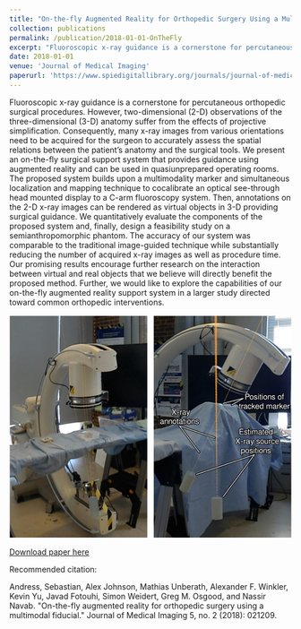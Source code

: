 ```yaml
---
title: "On-the-fly Augmented Reality for Orthopedic Surgery Using a Multimodal Fiducial"
collection: publications
permalink: /publication/2018-01-01-OnTheFly
excerpt: "Fluoroscopic x-ray guidance is a cornerstone for percutaneous orthopedic surgical procedures. However, two-dimensional (2-D) observations of the three-dimensional (3-D) anatomy suffer from the effects of projective simplification. Consequently, many x-ray images from various orientations need to be acquired for the surgeon to accurately assess the spatial relations between the patient’s anatomy and the surgical tools. We present an on-the-fly surgical support system that provides guidance using augmented reality and can be used in quasiunprepared operating rooms. The proposed system builds upon a multimodality marker and simultaneous localization and mapping technique to cocalibrate an optical see-through head mounted display to a C-arm…<br/><img src='/images/OnTheFlyTeaser.jpg'>"
date: 2018-01-01
venue: 'Journal of Medical Imaging'
paperurl: 'https://www.spiedigitallibrary.org/journals/journal-of-medical-imaging/volume-5/issue-2/021209/On-the-fly-augmented-reality-for-orthopedic-surgery-using-a/10.1117/1.JMI.5.2.021209.full?SSO=1'
---
```

Fluoroscopic x-ray guidance is a cornerstone for percutaneous orthopedic surgical procedures. However, two-dimensional (2-D) observations of the three-dimensional (3-D) anatomy suffer from the effects of projective simplification. Consequently, many x-ray images from various orientations need to be acquired for the surgeon to accurately assess the spatial relations between the patient’s anatomy and the surgical tools. We present an on-the-fly surgical support system that provides guidance using augmented reality and can be used in quasiunprepared operating rooms. The proposed system builds upon a multimodality marker and simultaneous localization and mapping technique to cocalibrate an optical see-through head mounted display to a C-arm fluoroscopy system. Then, annotations on the 2-D x-ray images can be rendered as virtual objects in 3-D providing surgical guidance. We quantitatively evaluate the components of the proposed system and, finally, design a feasibility study on a semianthropomorphic phantom. The accuracy of our system was comparable to the traditional image-guided technique while substantially reducing the number of acquired x-ray images as well as procedure time. Our promising results encourage further research on the interaction between virtual and real objects that we believe will directly benefit the proposed method. Further, we would like to explore the capabilities of our on-the-fly augmented reality support system in a larger study directed toward common orthopedic interventions.

![Teaser](/images/OnTheFlyTeaser.jpg)

[Download paper here](https://www.spiedigitallibrary.org/journals/Journal-of-Medical-Imaging/volume-5/issue-2/021209/On-the-fly-augmented-reality-for-orthopedic-surgery-using-a/10.1117/1.JMI.5.2.021209.pdf)


Recommended citation: 

Andress, Sebastian, Alex Johnson, Mathias Unberath, Alexander F. Winkler, Kevin Yu, Javad Fotouhi, Simon Weidert, Greg M. Osgood, and Nassir Navab. "On-the-fly augmented reality for orthopedic surgery using a multimodal fiducial." Journal of Medical Imaging 5, no. 2 (2018): 021209.